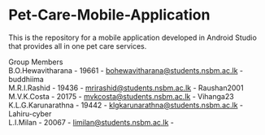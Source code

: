 # Pet-Care-Mobile-Application
This is the repository for a mobile application developed in Android Studio that provides all in one pet care services. 


Group Members \
B.O.Hewavitharana   -          19661          -  bohewavitharana@students.nsbm.ac.lk  -      buddhiima \
M.R.I.Rashid        -          19436          -  mrirashid@students.nsbm.ac.lk        -     Raushan2001  \
M.V.K.Costa         -          20175          -  mvkcosta@students.nsbm.ac.lk         -     Vihanga23  \
K.L.G.Karunarathna  -          19442          -  klgkarunarathna@students.nsbm.ac.lk  -     Lahiru-cyber  \
L.I.Milan           -          20067          -  limilan@students.nsbm.ac.lk          - 
